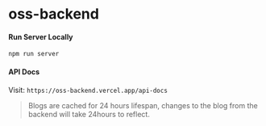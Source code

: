 # oss-backend

#### Run Server Locally
```
npm run server
```

#### API Docs
Visit: `https://oss-backend.vercel.app/api-docs`

> Blogs are cached for 24 hours lifespan, changes to the blog from the backend will take 24hours to reflect.
